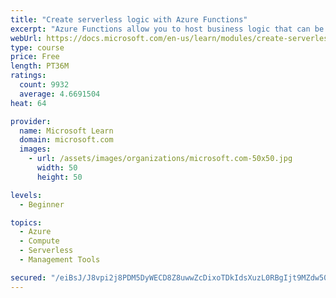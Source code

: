 ```yaml
---
title: "Create serverless logic with Azure Functions"
excerpt: "Azure Functions allow you to host business logic that can be executed without managing or provisioning server infrastructure"
webUrl: https://docs.microsoft.com/en-us/learn/modules/create-serverless-logic-with-azure-functions/
type: course
price: Free
length: PT36M
ratings:
  count: 9932
  average: 4.6691504
heat: 64

provider:
  name: Microsoft Learn
  domain: microsoft.com
  images:
    - url: /assets/images/organizations/microsoft.com-50x50.jpg
      width: 50
      height: 50

levels:
  - Beginner

topics:
  - Azure
  - Compute
  - Serverless
  - Management Tools

secured: "/eiBsJ/J8vpi2j8PDM5DyWECD8Z8uwwZcDixoTDkIdsXuzL0RBgIjt9MZdw50vGsZEozGmMLEHfkrikMseUBx4wOYeHOBe8wP7/sfmQAfquHjxW3mPUJPeP+dsHmciXf18Bxb3L3DoSWb3H2FrI8Bvb8hUepdKdki/mLYFhNrX6QPg2+2pB86BXLlWmPO88LxbeFj1JAKEpm8SORGIqx6fFTYpW8el0GSuNIOC8O1Ztt3igfMM9rWARQdLT8zyKuyMl1DzAg5QD16AjtG8L6FdkQ6kDjZr0BdkK/noug6X4Cskh2ciBPtjpDZR3PJuzi0aR7Iontu3GpBOCHNS3bIo83Qb/hKu+B+RCyE/fGNkVeHNjV98IaVUyYGFklsP4Yg8xZBNUFuftXeaq2JW4UMgmwFXkWIYJ4OuQ9xxYDu40=;7vdkv8lmY948OkhaHjBY9Q=="
---
```


